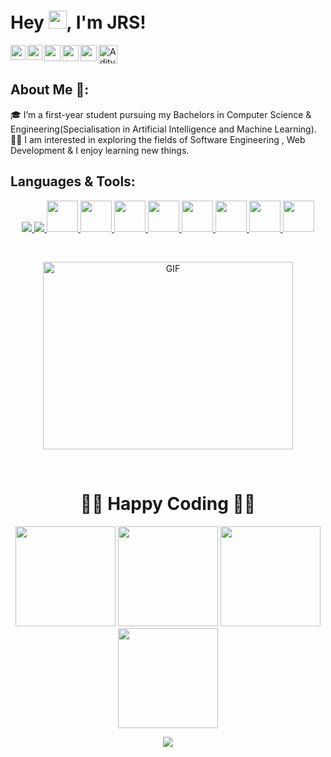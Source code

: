 # Hey <img src="https://github.com/TheDudeThatCode/TheDudeThatCode/blob/master/Assets/Hi.gif" width="29px">, I'm JRS!
<a href="https://www.instagram.com/thesunjrs/">
  <img align="left" width="24px" src="https://cdn.jsdelivr.net/npm/simple-icons@v3/icons/instagram.svg"  />
<a href="https://www.linkedin.com/in/aditya-jyotiraditya-72050b212/">
  <img align="left" width="24px" src="https://cdn.jsdelivr.net/npm/simple-icons@v3/icons/linkedin.svg"  />
</a>
<a href="https://twitter.com/thesunjrs">
  <img align="left" width="26px" src="https://cdn.jsdelivr.net/npm/simple-icons@v3/icons/twitter.svg" />
</a>
<a href="mailto:adityaish212@gmail.com">
  <img align="left" width="26px" src="https://cdn.jsdelivr.net/npm/simple-icons@v3/icons/gmail.svg" />
</a>
<a href="https://www.youtube.com/channel/UCaWUoIkTf5RmMpVusYR1wig">
  <img align="left" width="26px" src="https://cdn.jsdelivr.net/npm/simple-icons@v3/icons/youtube.svg" />
</a> 
  <a href="https://dev.to/thesunjrs">
  <img src="https://d2fltix0v2e0sb.cloudfront.net/dev-badge.svg" alt="Aditya Jyotiraditya's DEV Community Profile" height="30" width="30">
</a>

<br />

## About Me 🚀:
🎓 I’m a first-year student pursuing my Bachelors in Computer Science & Engineering(Specialisation in Artificial Intelligence and Machine Learning). </br>
👨‍💻   I am interested in exploring the fields of Software Engineering , Web Development & I enjoy learning new things. </br>
<h2>Languages & Tools: </h2>

<p align="center">
 <a href="https://en.wikipedia.org/wiki/C_(programming_language)">
  <code><img src="https://img.shields.io/badge/c%20-%2300599C.svg?&style=for-the-badge&logo=c&logoColor=white"/></code>
    <a href="https://en.wikipedia.org/wiki/C%2B%2B">
  <code><img src="https://img.shields.io/badge/C%2B%2B-00599C?style=for-the-badge&logo=c%2B%2B&logoColor=white"/></code>
  </a>
   <a href="https://en.wikipedia.org/wiki/Java">
     <code><img height="50" src="https://img.shields.io/badge/Java-ED8B00?style=for-the-badge&logo=java&logoColor=white"></code>
   </a>
   <a href="https://en.wikipedia.org/wiki/Red_Hat">
            <code><img height="50" img src="https://img.shields.io/badge/Red%20Hat-EE0000?style=for-the-badge&logo=redhat&logoColor=white"></code>
   </a>   
   <a href="https://en.wikipedia.org/wiki/Linux">
            <code><img height="50" img src="https://img.shields.io/badge/Linux-FCC624?style=for-the-badge&logo=linux&logoColor=black"></code>
   </a>
    <a href="https://github.com/thesunjrs">
  <code><img height="50" src="https://www.vectorlogo.zone/logos/github/github-ar21.svg"></code>
  </a>
  <a href="https://en.wikipedia.org/wiki/HTML5">
  <code><img height="50" src="https://www.vectorlogo.zone/logos/w3_html5/w3_html5-ar21.svg"></code>
  </a>
  <a href="https://en.wikipedia.org/wiki/CSS#CSS_3">
  <code><img height="50" src="https://upload.wikimedia.org/wikipedia/commons/d/d5/CSS3_logo_and_wordmark.svg"></code>
    </a>
  <a href="https://en.wikipedia.org/wiki/WordPress">
  <code><img height="50" src="https://www.vectorlogo.zone/logos/wordpress/wordpress-ar21.svg"></code>
  </a>
  <a href="https://en.wikipedia.org/wiki/Visual_Studio_Code">
  <code><img height="50" src="https://img.shields.io/badge/Visual_Studio_Code-0078D4?style=for-the-badge&logo=visual%20studio%20code&logoColor=white"></code>
    </a>
   </p>
  <br />
  <p align="center">
   <img align="center" alt="GIF" src="https://i.stack.imgur.com/NSHyg.gif" width="400" height="300" /></p>
  <br />
  <h1 align="center">👨‍💻 Happy Coding 👨‍💻</h1>
 <p align="center"> <img src="https://octodex.github.com/images/welcometocat.png" height="160px" width="160px"> <img src="https://octodex.github.com/images/daftpunktocat-thomas.gif" height="160px" width="160px"> <img src="https://octodex.github.com/images/daftpunktocat-guy.gif" height="160px" width="160px"> <img
src="https://octodex.github.com/images/filmtocat.png" height="160px" width="160px"></p>
 <p align="center"><img src="https://raw.githubusercontent.com/TheDudeThatCode/TheDudeThatCode/master/Assets/Mario_Gameplay.gif">
